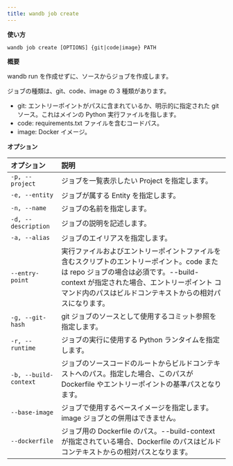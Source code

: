 ```yaml
---
title: wandb job create
---
```


**使い方**

`wandb job create [OPTIONS] {git|code|image} PATH`

**概要**

wandb run を作成せずに、ソースからジョブを作成します。

ジョブの種類は、git、code、image の 3 種類があります。

- git: エントリーポイントがパスに含まれているか、明示的に指定された git ソース。これはメインの Python 実行ファイルを指します。
- code: requirements.txt ファイルを含むコードパス。
- image: Docker イメージ。

**オプション**

| **オプション** | **説明** |
| :--- | :--- |
| `-p, --project` | ジョブを一覧表示したい Project を指定します。 |
| `-e, --entity` | ジョブが属する Entity を指定します。 |
| `-n, --name` | ジョブの名前を指定します。 |
| `-d, --description` | ジョブの説明を記述します。 |
| `-a, --alias` | ジョブのエイリアスを指定します。 |
| `--entry-point` | 実行ファイルおよびエントリーポイントファイルを含むスクリプトのエントリーポイント。code または repo ジョブの場合は必須です。--build-context が指定された場合、エントリーポイント コマンド内のパスはビルドコンテキストからの相対パスになります。 |
| `-g, --git-hash` | git ジョブのソースとして使用するコミット参照を指定します。 |
| `-r, --runtime` | ジョブの実行に使用する Python ランタイムを指定します。 |
| `-b, --build-context` | ジョブのソースコードのルートからビルドコンテキストへのパス。指定した場合、このパスが Dockerfile やエントリーポイントの基準パスとなります。 |
| `--base-image` | ジョブで使用するベースイメージを指定します。image ジョブとの併用はできません。 |
| `--dockerfile` | ジョブ用の Dockerfile のパス。--build-context が指定されている場合、Dockerfile のパスはビルドコンテキストからの相対パスとなります。 |